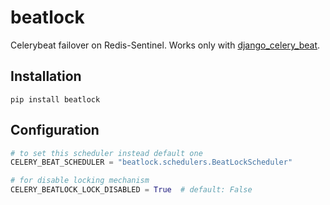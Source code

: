 # beatlock

Celerybeat failover on Redis-Sentinel. Works only with [django_celery_beat](https://github.com/celery/django-celery-beat).


## Installation

```pip install beatlock```


## Configuration

```python
# to set this scheduler instead default one
CELERY_BEAT_SCHEDULER = "beatlock.schedulers.BeatLockScheduler"

# for disable locking mechanism
CELERY_BEATLOCK_LOCK_DISABLED = True  # default: False
```
